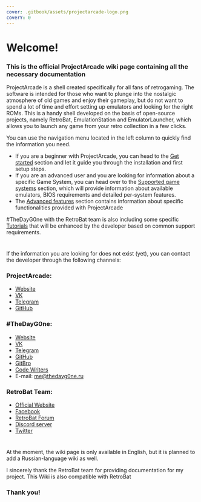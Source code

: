 ```yaml
---
cover: .gitbook/assets/projectarcade-logo.png
coverY: 0
---
```


# Welcome!

### This is the official ProjectArcade wiki page containing all the necessary documentation

ProjectArcade is a shell created specifically for all fans of retrogaming. The software is intended for those who want to plunge into the nostalgic atmosphere of old games and enjoy their gameplay, but do not want to spend a lot of time and effort setting up emulators and looking for the right ROMs. This is a handy shell developed on the basis of open-source projects, namely RetroBat, EmulationStation and EmulatorLauncher, which allows you to launch any game from your retro collection in a few clicks.


You can use the navigation menu located in the left column to quickly find the information you need.&#x20;

* If you are a beginner with ProjectArcade, you can head to the [Get started](get-started/prerequisites.md) section and let it guide you through the installation and first setup steps.
* If you are an advanced user and you are looking for information about a specific Game System, you can head over to the [Supported game systems](supported-game-systems/) section, which will provide information about available emulators, BIOS requirements and detailed per-system features.
* The [Advanced features](broken-reference) section contains information about specific functionalities provided with ProjectArcade



#TheDayG0ne with the RetroBat team is also including some specific [Tutorials](broken-reference) that will be enhanced by the developer based on common support requirements.

# 

If the information you are looking for does not exist (yet), you can contact the developer through the following channels:


### ProjectArcade:
- [Website](https://projectarcade.ru)
- [VK](https://vk.com/projectarcade)
- [Telegram](https://t.me/projectarcade_support)
- [GitHub](https://github.com/ProjectArcade)

### #TheDayG0ne:
- [Website](https://thedayg0ne.ru)
- [VK](https://vk.com/thedayg0ne)
- [Telegram](https://t.me/thedayg0ne)
- [GitHub](https://github.com/thedayg0ne)
- [GitBro](https://gitbro.ru/thedayg0ne)
- [Code Writers](https://cowr.org/members/thedayg0ne.2/)
- E-mail: me@thedayg0ne.ru

### RetroBat Team:
- [Official Website](https://www.retrobat.org/)
- [Facebook](https://social.retrobat.org/facebook)
- [RetroBat Forum](https://social.retrobat.org/forum)
- [Discord server](https://social.retrobat.org/discord)
- [Twitter](https://twitter.com/RetroBat_Off)


&#x20;


#

At the moment, the wiki page is only available in English, but it is planned to add a Russian-language wiki as well.

I sincerely thank the RetroBat team for providing documentation for my project. This Wiki is also compatible with RetroBat


### Thank you!







